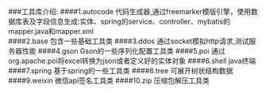 ###工具库介绍:
####1.autocode
代码生成器,通过freemarker模版引擎，使用数据库表及字段信息生成:实体、spring的service、controller、mybatis的mapper.java和mapper.xml<br>
####2.base
包含一些基础工具类
####3.ddos
通过socket模拟http请求,测试服务器性能
####4.gson
Gson的一些序列化配置工具类
####5.poi
通过org.apache.poi将excel转换为json或者定义好的实体对象
####6.shell
java终端
####7.spring
基于spring的一些工具类
####8.tree
可展开树状结构数据
####9.weixin
微信api签名工具类
####10.zip
压缩包解压工具类
